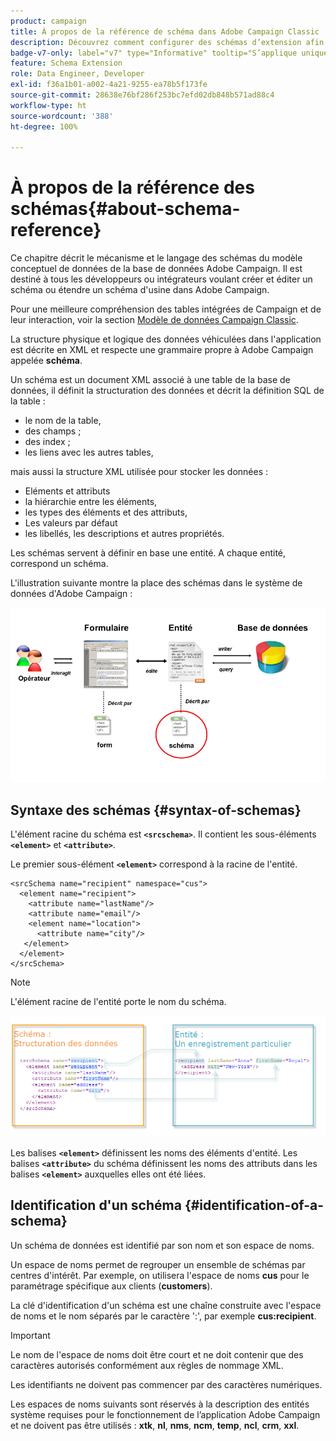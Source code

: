```yaml
---
product: campaign
title: À propos de la référence de schéma dans Adobe Campaign Classic
description: Découvrez comment configurer des schémas d’extension afin d’étendre le modèle de données conceptuel de la base de données Adobe Campaign Classic
badge-v7-only: label="v7" type="Informative" tooltip="S’applique uniquement à Campaign Classic v7"
feature: Schema Extension
role: Data Engineer, Developer
exl-id: f36a1b01-a002-4a21-9255-ea78b5f173fe
source-git-commit: 28638e76bf286f253bc7efd02db848b571ad88c4
workflow-type: ht
source-wordcount: '388'
ht-degree: 100%

---
```


# À propos de la référence des schémas{#about-schema-reference}

Ce chapitre décrit le mécanisme et le langage des schémas du modèle conceptuel de données de la base de données Adobe Campaign. Il est destiné à tous les développeurs ou intégrateurs voulant créer et éditer un schéma ou étendre un schéma d&#39;usine dans Adobe Campaign.

Pour une meilleure compréhension des tables intégrées de Campaign et de leur interaction, voir la section [Modèle de données Campaign Classic](https://helpx.adobe.com/fr/campaign/kb/acc-datamodel.html).

La structure physique et logique des données véhiculées dans l&#39;application est décrite en XML et respecte une grammaire propre à Adobe Campaign appelée **schéma**.

Un schéma est un document XML associé à une table de la base de données, il définit la structuration des données et décrit la définition SQL de la table :

* le nom de la table,
* des champs ;
* des index ;
* les liens avec les autres tables,

mais aussi la structure XML utilisée pour stocker les données :

* Eléments et attributs
* la hiérarchie entre les éléments,
* les types des éléments et des attributs,
* Les valeurs par défaut
* les libellés, les descriptions et autres propriétés.

Les schémas servent à définir en base une entité. A chaque entité, correspond un schéma.

L&#39;illustration suivante montre la place des schémas dans le système de données d&#39;Adobe Campaign :

![](assets/reference_schema_intro.png)

## Syntaxe des schémas {#syntax-of-schemas}

L&#39;élément racine du schéma est **`<srcschema>`**. Il contient les sous-éléments **`<element>`** et **`<attribute>`**.

Le premier sous-élément **`<element>`** correspond à la racine de l&#39;entité.

```
<srcSchema name="recipient" namespace="cus">
  <element name="recipient">  
    <attribute name="lastName"/>
    <attribute name="email"/>
    <element name="location">
      <attribute name="city"/>
   </element>
  </element>
</srcSchema>
```

>[!NOTE]
>
>L&#39;élément racine de l&#39;entité porte le nom du schéma.

![](assets/s_ncs_configuration_schema_and_entity.png)

Les balises **`<element>`** définissent les noms des éléments d&#39;entité. Les balises **`<attribute>`** du schéma définissent les noms des attributs dans les balises **`<element>`** auxquelles elles ont été liées.

## Identification d&#39;un schéma {#identification-of-a-schema}

Un schéma de données est identifié par son nom et son espace de noms.

Un espace de noms permet de regrouper un ensemble de schémas par centres d&#39;intérêt. Par exemple, on utilisera l&#39;espace de noms **cus** pour le paramétrage spécifique aux clients (**customers**).

La clé d&#39;identification d&#39;un schéma est une chaîne construite avec l&#39;espace de noms et le nom séparés par le caractère &#39;:&#39;, par exemple **cus:recipient**.

>[!IMPORTANT]
>
>Le nom de l&#39;espace de noms doit être court et ne doit contenir que des caractères autorisés conformément aux règles de nommage XML.
>
>Les identifiants ne doivent pas commencer par des caractères numériques.
>
>Les espaces de noms suivants sont réservés à la description des entités système requises pour le fonctionnement de l’application Adobe Campaign et ne doivent pas être utilisés : **xtk**, **nl**, **nms**, **ncm**, **temp**, **ncl**, **crm**, **xxl**.

